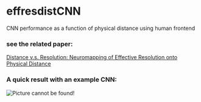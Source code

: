 # effresdistCNN
CNN performance as a function of physical distance using human frontend

### see the related paper: 
[Distance v.s. Resolution: Neuromapping of Effective Resolution onto Physical Distance](https://www.biorxiv.org/content/10.1101/2023.08.03.551725v1)

### A quick result with an example CNN:
![Picture cannot be found!](https://raw.githubusercontent.com/suaybarslan/effresdistCNN/perfplot.png)
